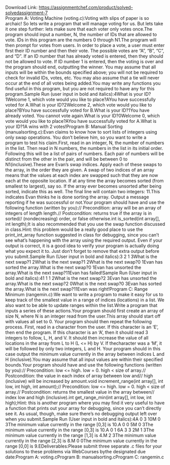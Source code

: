Download Link: https://assignmentchef.com/product/solved-solvedassignment-7
<br>
Program A: Voting Machine (voting.c):Voting with slips of paper is so archaic! So lets write a program that will manage voting for us. But lets take it one step further: lets make sure that each voter only votes once.The program should input a number, N, the number of IDs that are allowed to vote. IDs in this program are the numbers 0 through N1.The program will then prompt for votes from users. In order to place a vote, a user must enter first their ID number and then their vote. The possible votes are “A”, “B”, “C”, and “D”. If an ID number that has already voted is entered, then they should not be allowed to vote. If ID number 1 is entered, then the voting is over and the program should end, outputting the winner. You may assume that all inputs will be within the bounds specified above; you will not be required to check for invalid IDs, votes, etc. You may also assume that a tie will never occur at the end of all votes being added.You may write any functions you find useful in this program, but you are not required to have any for this program.Sample Run (user input in bold and italics):4What is your ID?1Welcome 1, which vote would you like to place?AYou have successfully voted for A.What is your ID?2Welcome 2, which vote would you like to place?BYou have successfully voted for B.What is your ID?1You have already voted. You cannot vote again.What is your ID?0Welcome 0, which vote would you like to place?AYou have successfully voted for A.What is your ID?1A wins with 2 votes!Program B: Manual Sorting (manualsorting.c):Evan claims to know how to sort lists of integers using only swap operations. You don’t believe him, so you want to write a program to test his claim.First, read in an integer, N, the number of numbers in the list. Then read in N numbers, the numbers in the list in its initial order. Following this will be a list of pairs of numbers. Each pair of numbers will be distinct from the other in the pair, and will be between 0 to N1(inclusive).These are Evan’s swap indices. Apply each of these swaps to the array, in the order they are given. A swap of two indices of an array means that the values at each index are swapped such that they are now each at the opposite location. If at any time the array becomes sorted (from smallest to largest), say so. If the array ever becomes unsorted after being sorted, indicate this as well. The final line will contain two integers: 11.This indicates Evan thinks he is done sorting the array. Output a message reporting if he was successful or not.Your program should have and use the following function (written by you):// Precondition: array will be an array of integers of length length.// Postcondition: returns true if the array is in sorted// (nondecreasing) order, or false otherwise.int is_sorted(int array[], int length);It is also recommended that you use the swap function discussed in class.Hint: this problem would be a really good place to use the print_int_array function suggested in class for debugging, since you can’t see what’s happening with the array using the required output. Even if your output is correct, it is a good idea to verify your program is actually doing what you expect it to. Just don’t forget to remove that extra output before you submit.Sample Run (User input in bold and italics):3 2 1 3What is the next swap?1 2What is the next swap?1 2What is the next swap?0 1Evan has sorted the array.What is the next swap?0 1Evan has unsorted the array.What is the next swap?11Evan has failed!Sample Run (User input in bold and italics):41 1 1 2What is the next swap?2 3Evan has unsorted the array.What is the next swap?2 0What is the next swap?0 3Evan has sorted the array.What is the next swap?11Evan was right!Program C: Range Minimum (rangemin.c):We want to write a program to make it easy for us to keep track of the smallest value in a range of indices (locations) in a list. We also want to be able to update ranges within the list.Write a program that inputs a series of these actions.Your program should first create an array of size N, where N is an integer read from the user.This array should start off with values all set to 0. Your program should then repeat the following process. First, read in a character from the user. If this character is an ‘E’, then end the program. If this character is an ‘A’, then it should read 3 integers to follow, L, H, and V. It should then increase the value of all locations in the array from L to H (L &lt;= H) by V. If thecharacter was a ‘M’, it will be followed by only two integers, L and H. Your program should in this case output the minimum value currently in the array between indices L and H (inclusive).You may assume that all input values are within their specified bounds.Your program should have and use the following functions (written by you):// Precondition: low &lt;= high. low = 0. high &lt; size of array.// Postcondition: the value in each index of array between low and// high (inclusive) will be increased by amount.void increment_range(int array[], int low, int high, int amount);// Precondition: low &lt;= high. low = 0. high &lt; size of array.// Postcondition: returns the smallest value in the array between// index low and high (inclusive).int get_range_min(int array[], int low, int high);Hint: this is another program where you may find it very useful to have a function that prints out your array for debugging, since you can’t directly see it. As usual, though, make sure there’s no debugging output left over when you submit.Sample Run (User input in bold and italics):4A 0 3 10M 0 3The minimum value currently in the range [0,3] is 10.A 0 0 5M 0 3The minimum value currently in the range [0,3] is 10.A 0 1 6A 3 3 2M 1 3The minimum value currently in the range [1,3] is 4.M 2 3The minimum value currently in the range [2,3] is 8.M 0 0The minimum value currently in the range [0,0] is 9.EDeliverables:Please submit three separate .c files for your solutions to these problems via WebCourses bythe designated due date:Program A: voting.cProgram B: manualsorting.cProgram C: rangemin.c
